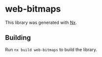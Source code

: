 # web-bitmaps

This library was generated with [Nx](https://nx.dev).

## Building

Run `nx build web-bitmaps` to build the library.
